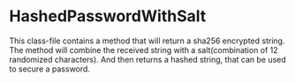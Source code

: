 # HashedPasswordWithSalt
This class-file contains a method that will return a sha256 encrypted string.
The method will combine the received string with a salt(combination of 12 randomized characters).
And then returns a hashed string, that can be used to secure a password.
